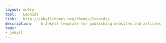 ```yaml
---
layout: entry
tool:	Leonids
link:	http://jekyllthemes.org/themes/leonids/
description:	A Jekyll template for publishing websites and articles
tags:
- jekyll
---
```

